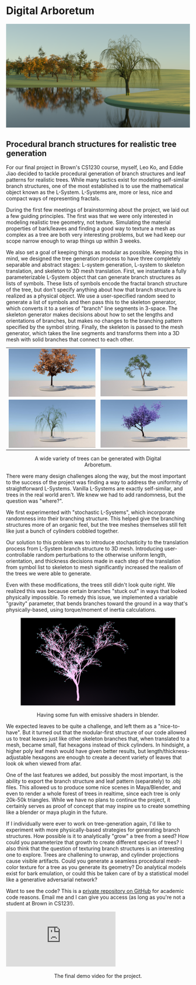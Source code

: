 # Digital Arboretum

![](img/digital-arboretum/golf-course.png)

<div id="modal-scroll-point"/>

<div id="modal-subtitle-container"><h2 id="modal-subtitle">Procedural branch structures for realistic tree generation</h2></div>

For our final project in Brown's CS1230 course, myself, Leo Ko, and Eddie Jiao decided to tackle procedural generation of branch structures and leaf patterns for realistic trees. While many tactics exist for modeling self-similar branch structures, one of the most established is to use the mathematical object known as the L-System. L-Systems are, more or less, nice and compact ways of representing fractals.

During the first few meetings of brainstorming about the project, we laid out a few guiding principles. The first was that we were only interested in modeling realistic tree geometry, not texture. Simulating the material properties of bark/leaves and finding a good way to texture a mesh as complex as a tree are both very interesting problems, but we had keep our scope narrow enough to wrap things up within 3 weeks.

We also set a goal of keeping things as modular as possible. Keeping this in mind, we designed the tree generation process to have three completely separable and abstract stages: L-system generation, L-system to skeleton translation, and skeleton to 3D mesh translation. First, we instantiate a fully parameterizable L-System object that can generate branch structures as lists of symbols. These lists of symbols encode the fractal branch structure of the tree, but don't specify anything about how that branch structure is realized as a physical object. We use a user-specified random seed to generate a list of symbols and then pass this to the skeleton generator, which converts it to a series of "branch" line segments in 3-space. The skeleton generator makes decisions about how to set the lengths and orientations of branches, but makes no changes to the branching pattern specified by the symbol string. Finally, the skeleton is passed to the mesh generator, which takes the line segments and transforms them into a 3D mesh with solid branches that connect to each other.

|                                        |                                           |
| :------------------------------------: | :---------------------------------------: |
| ![](img/digital-arboretum/orange.png) |   ![](img/digital-arboretum/green.png)   |
| ![](img/digital-arboretum/willow.png) | ![](img/digital-arboretum/jacaranda.png) |

<figure>
<figcaption align = "center">A wide variety of trees can be generated with Digital Arboretum.</figcaption>
</figure>

There were many design challenges along the way, but the most important to the success of the project was finding a way to address the uniformity of straightforward L-Systems. Vanilla L-Systems are exactly self-similar, and trees in the real world aren't. We knew we had to add randomness, but the question was "where?".

We first experimented with "stochastic L-Systems", which incorporate randomness into their branching structure. This helped give the branching structures more of an organic feel, but the tree meshes themselves still felt like just a bunch of cylinders cobbled together.

Our solution to this problem was to introduce stochasticity to the translation process from L-System branch structure to 3D mesh. Introducing user-controllable random perturbations to the otherwise uniform length, orientation, and thickness decisions made in each step of the translation from symbol list to skeleton to mesh significantly increased the realism of the trees we were able to generate.

Even with these modifications, the trees still didn't look quite right. We realized this was because certain branches "stuck out" in ways that looked physically impossible. To remedy this issue, we implemented a variable "gravity" parameter, that bends branches toward the ground in a way that's physically-based, using torque/moment of inertia calculations.

<figure>
<p align="center">
    <img src="img/digital-arboretum/neon.png">
</p>
<figcaption align = "center">Having some fun with emissive shaders in blender.</figcaption>
</figure>

We expected leaves to be quite a challenge, and left them as a "nice-to-have". But it turned out that the modular-first structure of our code allowed us to treat leaves just like other skeleton branches that, when translated to a mesh, became small, flat hexagons instead of thick cylinders. In hindsight, a higher poly leaf mesh would have given better results, but length/thickness-adjustable hexagons are enough to create a decent variety of leaves that look ok when viewed from afar.

One of the last features we added, but possibly the most important, is the ability to export the branch structure and leaf pattern (separately) to .obj files. This allowed us to produce some nice scenes in Maya/Blender, and even to render a whole forest of trees in realtime, since each tree is only 20k-50k triangles. While we have no plans to continue the project, it certainly serves as proof of concept that may inspire us to create something like a blender or maya plugin in the future.

If I individually were ever to work on tree-generation again, I'd like to experiment with more physically-based strategies for generating branch structures. How possible is it to analytically "grow" a tree from a seed? How could you parameterize that growth to create different species of trees? I also think that the question of texturing branch structures is an interesting one to explore. Trees are challening to unwrap, and cylinder projections cause visible artifacts. Could you generate a seamless procedural mesh-color texture for a tree as you generate its geometry? Do analytical models exist for bark emulation, or could this be taken care of by a statistical model like a generative adversarial network?

Want to see the code? This is a [private repository on GitHub](https://github.com/bguesman/cs1230-final-project) for academic code reasons. Email me and I can give you access (as long as you're not a student at Brown in CS123!).

<div class="video-wrapper">
    <iframe src="https://www.youtube.com/embed/jDcx-KobpdU" title="Digital Arboretum - Eddie Jiao '19, Leo Ko '20 & Brad Guesman '20" frameborder="0" allow="accelerometer; autoplay; clipboard-write; encrypted-media; gyroscope; picture-in-picture" allowfullscreen></iframe>
</div>

<figure>
<figcaption align = "center">The final demo video for the project.</figcaption>
</figure>

##